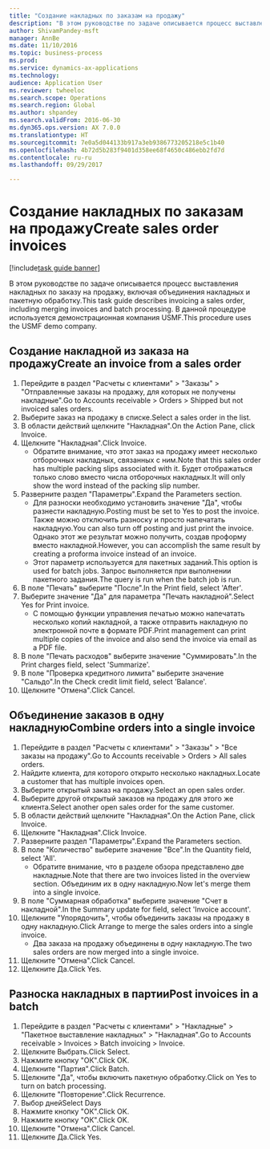 ```yaml
--- 
title: "Создание накладных по заказам на продажу"
description: "В этом руководстве по задаче описывается процесс выставления накладных по заказу на продажу, включая объединения накладных и пакетную обработку."
author: ShivamPandey-msft
manager: AnnBe
ms.date: 11/10/2016
ms.topic: business-process
ms.prod: 
ms.service: dynamics-ax-applications
ms.technology: 
audience: Application User
ms.reviewer: twheeloc
ms.search.scope: Operations
ms.search.region: Global
ms.author: shpandey
ms.search.validFrom: 2016-06-30
ms.dyn365.ops.version: AX 7.0.0
ms.translationtype: HT
ms.sourcegitcommit: 7e0a5d044133b917a3eb9386773205218e5c1b40
ms.openlocfilehash: 4b72d5b283f9401d358ee68f4650c486ebb2fd7d
ms.contentlocale: ru-ru
ms.lasthandoff: 09/29/2017

---
```

# <a name="create-sales-order-invoices"></a><span data-ttu-id="ff8d3-103">Создание накладных по заказам на продажу</span><span class="sxs-lookup"><span data-stu-id="ff8d3-103">Create sales order invoices</span></span>

[!include[task guide banner](../../includes/task-guide-banner.md)]

<span data-ttu-id="ff8d3-104">В этом руководстве по задаче описывается процесс выставления накладных по заказу на продажу, включая объединения накладных и пакетную обработку.</span><span class="sxs-lookup"><span data-stu-id="ff8d3-104">This task guide describes invoicing a sales order, including merging invoices and batch processing.</span></span> <span data-ttu-id="ff8d3-105">В данной процедуре используется демонстрационная компания USMF.</span><span class="sxs-lookup"><span data-stu-id="ff8d3-105">This procedure uses the USMF demo company.</span></span>


## <a name="create-an-invoice-from-a-sales-order"></a><span data-ttu-id="ff8d3-106">Создание накладной из заказа на продажу</span><span class="sxs-lookup"><span data-stu-id="ff8d3-106">Create an invoice from a sales order</span></span>
1. <span data-ttu-id="ff8d3-107">Перейдите в раздел "Расчеты с клиентами" > "Заказы" > "Отправленные заказы на продажу, для которых не получены накладные".</span><span class="sxs-lookup"><span data-stu-id="ff8d3-107">Go to Accounts receivable > Orders > Shipped but not invoiced sales orders.</span></span>
2. <span data-ttu-id="ff8d3-108">Выберите заказ на продажу в списке.</span><span class="sxs-lookup"><span data-stu-id="ff8d3-108">Select a sales order in the list.</span></span> 
3. <span data-ttu-id="ff8d3-109">В области действий щелкните "Накладная".</span><span class="sxs-lookup"><span data-stu-id="ff8d3-109">On the Action Pane, click Invoice.</span></span>
4. <span data-ttu-id="ff8d3-110">Щелкните "Накладная".</span><span class="sxs-lookup"><span data-stu-id="ff8d3-110">Click Invoice.</span></span>
    * <span data-ttu-id="ff8d3-111">Обратите внимание, что этот заказ на продажу имеет несколько отборочных накладных, связанных с ним.</span><span class="sxs-lookup"><span data-stu-id="ff8d3-111">Note that this sales order has multiple packing slips associated with it.</span></span> <span data-ttu-id="ff8d3-112">Будет отображаться только слово <multiple> вместо числа отборочных накладных.</span><span class="sxs-lookup"><span data-stu-id="ff8d3-112">It will only show the word <multiple> instead of the packing slip number.</span></span>  
5. <span data-ttu-id="ff8d3-113">Разверните раздел "Параметры".</span><span class="sxs-lookup"><span data-stu-id="ff8d3-113">Expand the Parameters section.</span></span>
    * <span data-ttu-id="ff8d3-114">Для разноски необходимо установить значение "Да", чтобы разнести накладную.</span><span class="sxs-lookup"><span data-stu-id="ff8d3-114">Posting must be set to Yes to post the invoice.</span></span> <span data-ttu-id="ff8d3-115">Также можно отключить разноску и просто напечатать накладную.</span><span class="sxs-lookup"><span data-stu-id="ff8d3-115">You can also turn off posting and just print the invoice.</span></span> <span data-ttu-id="ff8d3-116">Однако этот же результат можно получить, создав проформу вместо накладной.</span><span class="sxs-lookup"><span data-stu-id="ff8d3-116">However, you can accomplish the same result by creating a proforma invoice instead of an invoice.</span></span>  
    * <span data-ttu-id="ff8d3-117">Этот параметр используется для пакетных заданий.</span><span class="sxs-lookup"><span data-stu-id="ff8d3-117">This option is used for batch jobs.</span></span> <span data-ttu-id="ff8d3-118">Запрос выполняется при выполнении пакетного задания.</span><span class="sxs-lookup"><span data-stu-id="ff8d3-118">The query is run when the batch job is run.</span></span>    
6. <span data-ttu-id="ff8d3-119">В поле "Печать" выберите "После".</span><span class="sxs-lookup"><span data-stu-id="ff8d3-119">In the Print field, select 'After'.</span></span>
7. <span data-ttu-id="ff8d3-120">Выберите значение "Да" для параметра "Печать накладной".</span><span class="sxs-lookup"><span data-stu-id="ff8d3-120">Select Yes for Print invoice.</span></span>
    * <span data-ttu-id="ff8d3-121">С помощью функции управления печатью можно напечатать несколько копий накладной, а также отправить накладную по электронной почте в формате PDF.</span><span class="sxs-lookup"><span data-stu-id="ff8d3-121">Print management can print  multiple copies of the invoice and also send the invoice via email as a PDF file.</span></span>  
8. <span data-ttu-id="ff8d3-122">В поле "Печать расходов" выберите значение "Суммировать".</span><span class="sxs-lookup"><span data-stu-id="ff8d3-122">In the Print charges field, select 'Summarize'.</span></span>
9. <span data-ttu-id="ff8d3-123">В поле "Проверка кредитного лимита" выберите значение "Сальдо".</span><span class="sxs-lookup"><span data-stu-id="ff8d3-123">In the Check credit limit field, select 'Balance'.</span></span>
10. <span data-ttu-id="ff8d3-124">Щелкните "Отмена".</span><span class="sxs-lookup"><span data-stu-id="ff8d3-124">Click Cancel.</span></span>

## <a name="combine-orders-into-a-single-invoice"></a><span data-ttu-id="ff8d3-125">Объединение заказов в одну накладную</span><span class="sxs-lookup"><span data-stu-id="ff8d3-125">Combine orders into a single invoice</span></span>
1. <span data-ttu-id="ff8d3-126">Перейдите в раздел "Расчеты с клиентами" > "Заказы" > "Все заказы на продажу".</span><span class="sxs-lookup"><span data-stu-id="ff8d3-126">Go to Accounts receivable > Orders > All sales orders.</span></span>
2. <span data-ttu-id="ff8d3-127">Найдите клиента, для которого открыто несколько накладных.</span><span class="sxs-lookup"><span data-stu-id="ff8d3-127">Locate a customer that has multiple invoices open.</span></span>
3. <span data-ttu-id="ff8d3-128">Выберите открытый заказ на продажу.</span><span class="sxs-lookup"><span data-stu-id="ff8d3-128">Select an open sales order.</span></span>
4. <span data-ttu-id="ff8d3-129">Выберите другой открытый заказов на продажу для этого же клиента.</span><span class="sxs-lookup"><span data-stu-id="ff8d3-129">Select another open sales order for the same customer.</span></span>
5. <span data-ttu-id="ff8d3-130">В области действий щелкните "Накладная".</span><span class="sxs-lookup"><span data-stu-id="ff8d3-130">On the Action Pane, click Invoice.</span></span>
6. <span data-ttu-id="ff8d3-131">Щелкните "Накладная".</span><span class="sxs-lookup"><span data-stu-id="ff8d3-131">Click Invoice.</span></span>
7. <span data-ttu-id="ff8d3-132">Разверните раздел "Параметры".</span><span class="sxs-lookup"><span data-stu-id="ff8d3-132">Expand the Parameters section.</span></span>
8. <span data-ttu-id="ff8d3-133">В поле "Количество" выберите значение "Все".</span><span class="sxs-lookup"><span data-stu-id="ff8d3-133">In the Quantity field, select 'All'.</span></span>
    * <span data-ttu-id="ff8d3-134">Обратите внимание, что в разделе обзора представлено две накладные.</span><span class="sxs-lookup"><span data-stu-id="ff8d3-134">Note that there are two invoices listed in the overview section.</span></span> <span data-ttu-id="ff8d3-135">Объединим их в одну накладную.</span><span class="sxs-lookup"><span data-stu-id="ff8d3-135">Now let's merge them into a single invoice.</span></span>  
9. <span data-ttu-id="ff8d3-136">В поле "Суммарная обработка" выберите значение "Счет в накладной".</span><span class="sxs-lookup"><span data-stu-id="ff8d3-136">In the Summary update for field, select 'Invoice account'.</span></span>
10. <span data-ttu-id="ff8d3-137">Щелкните "Упорядочить", чтобы объединить заказы на продажу в одну накладную.</span><span class="sxs-lookup"><span data-stu-id="ff8d3-137">Click Arrange to merge the sales orders into a single invoice.</span></span>
    * <span data-ttu-id="ff8d3-138">Два заказа на продажу объединены в одну накладную.</span><span class="sxs-lookup"><span data-stu-id="ff8d3-138">The two sales orders are now merged into a single invoice.</span></span>   
11. <span data-ttu-id="ff8d3-139">Щелкните "Отмена".</span><span class="sxs-lookup"><span data-stu-id="ff8d3-139">Click Cancel.</span></span>
12. <span data-ttu-id="ff8d3-140">Щелкните Да.</span><span class="sxs-lookup"><span data-stu-id="ff8d3-140">Click Yes.</span></span>

## <a name="post-invoices-in-a-batch"></a><span data-ttu-id="ff8d3-141">Разноска накладных в партии</span><span class="sxs-lookup"><span data-stu-id="ff8d3-141">Post invoices in a batch</span></span>
1. <span data-ttu-id="ff8d3-142">Перейдите в раздел "Расчеты с клиентами" > "Накладные" > "Пакетное выставление накладных" > "Накладная".</span><span class="sxs-lookup"><span data-stu-id="ff8d3-142">Go to Accounts receivable > Invoices > Batch invoicing > Invoice.</span></span>
2. <span data-ttu-id="ff8d3-143">Щелкните Выбрать.</span><span class="sxs-lookup"><span data-stu-id="ff8d3-143">Click Select.</span></span>
3. <span data-ttu-id="ff8d3-144">Нажмите кнопку "OК".</span><span class="sxs-lookup"><span data-stu-id="ff8d3-144">Click OK.</span></span>
4. <span data-ttu-id="ff8d3-145">Щелкните "Партия".</span><span class="sxs-lookup"><span data-stu-id="ff8d3-145">Click Batch.</span></span>
5. <span data-ttu-id="ff8d3-146">Щелкните "Да", чтобы включить пакетную обработку.</span><span class="sxs-lookup"><span data-stu-id="ff8d3-146">Click on Yes to turn on batch processing.</span></span>
6. <span data-ttu-id="ff8d3-147">Щелкните "Повторение".</span><span class="sxs-lookup"><span data-stu-id="ff8d3-147">Click Recurrence.</span></span>
7. <span data-ttu-id="ff8d3-148">Выбор дней</span><span class="sxs-lookup"><span data-stu-id="ff8d3-148">Select Days</span></span>
8. <span data-ttu-id="ff8d3-149">Нажмите кнопку "OК".</span><span class="sxs-lookup"><span data-stu-id="ff8d3-149">Click OK.</span></span>
9. <span data-ttu-id="ff8d3-150">Нажмите кнопку "OК".</span><span class="sxs-lookup"><span data-stu-id="ff8d3-150">Click OK.</span></span>
10. <span data-ttu-id="ff8d3-151">Щелкните "Отмена".</span><span class="sxs-lookup"><span data-stu-id="ff8d3-151">Click Cancel.</span></span>
11. <span data-ttu-id="ff8d3-152">Щелкните Да.</span><span class="sxs-lookup"><span data-stu-id="ff8d3-152">Click Yes.</span></span>


